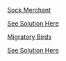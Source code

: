 [Sock Merchant](https://www.hackerrank.com/challenges/sock-merchant/problem?h_l=interview&playlist_slugs%5B%5D=interview-preparation-kit&playlist_slugs%5B%5D=warmup)

[See Solution Here](https://github.com/Avi-1996/C-Language/blob/master/HackerRank/SockMerchant.py)

[Migratory Birds](https://www.hackerrank.com/challenges/migratory-birds/problem)

[See Solution Here](https://github.com/Avi-1996/C-Language/blob/master/HackerRank/MigratoryBirds.py)
